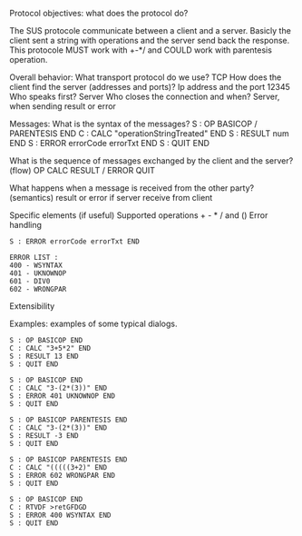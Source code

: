 Protocol objectives: what does the protocol do?

The SUS protocole communicate between a client and a server. Basicly the client sent a string with 
operations and the server send back the response. This protocole MUST work with +-*/ and COULD work with 
parentesis operation.

Overall behavior:
What transport protocol do we use?
    TCP
How does the client find the server (addresses and ports)?
    Ip address and the port 12345
Who speaks first?
    Server
Who closes the connection and when?
    Server, when sending result or error

Messages:
What is the syntax of the messages?
    S : OP BASICOP / PARENTESIS END
    C : CALC "operationStringTreated" END
    S : RESULT num END
    S : ERROR errorCode errorTxt END
    S : QUIT END

What is the sequence of messages exchanged by the client and the server? (flow)
    OP 
    CALC
    RESULT / ERROR
    QUIT

What happens when a message is received from the other party? (semantics)
    result or error if server receive from client

Specific elements (if useful)
Supported operations
    + - * / and ()
Error handling

    S : ERROR errorCode errorTxt END

    ERROR LIST :
    400 - WSYNTAX
    401 - UKNOWNOP
    601 - DIV0
    602 - WRONGPAR

Extensibility

Examples: examples of some typical dialogs.

    S : OP BASICOP END
    C : CALC "3+5*2" END
    S : RESULT 13 END
    S : QUIT END

    S : OP BASICOP END
    C : CALC "3-(2*(3))" END
    S : ERROR 401 UKNOWNOP END
    S : QUIT END

    S : OP BASICOP PARENTESIS END
    C : CALC "3-(2*(3))" END
    S : RESULT -3 END
    S : QUIT END

    S : OP BASICOP PARENTESIS END
    C : CALC "(((((3+2)" END
    S : ERROR 602 WRONGPAR END
    S : QUIT END

    S : OP BASICOP END
    C : RTVDF >retGFDGD
    S : ERROR 400 WSYNTAX END
    S : QUIT END